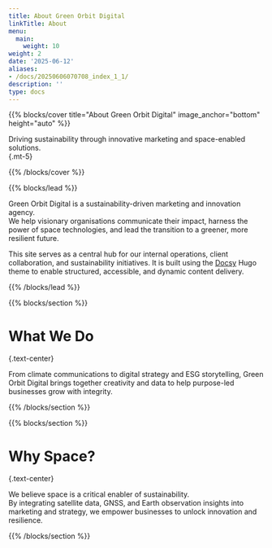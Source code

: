 ```yaml
---
title: About Green Orbit Digital
linkTitle: About
menu:
  main:
    weight: 10
weight: 2
date: '2025-06-12'
aliases:
- /docs/20250606070708_index_1_1/
description: ''
type: docs
---
```


{{% blocks/cover title="About Green Orbit Digital" image_anchor="bottom" height="auto" %}}

Driving sustainability through innovative marketing and space-enabled solutions.  
{.mt-5}

{{% /blocks/cover %}}

{{% blocks/lead %}}

Green Orbit Digital is a sustainability-driven marketing and innovation agency.  
We help visionary organisations communicate their impact, harness the power of space technologies, and lead the transition to a greener, more resilient future.

This site serves as a central hub for our internal operations, client collaboration, and sustainability initiatives. It is built using the [Docsy](https://github.com/google/docsy) Hugo theme to enable structured, accessible, and dynamic content delivery.

{{% /blocks/lead %}}

{{% blocks/section %}}

# What We Do  
{.text-center}

From climate communications to digital strategy and ESG storytelling, Green Orbit Digital brings together creativity and data to help purpose-led businesses grow with integrity.

{{% /blocks/section %}}

{{% blocks/section %}}

# Why Space?  
{.text-center}

We believe space is a critical enabler of sustainability.  
By integrating satellite data, GNSS, and Earth observation insights into marketing and strategy, we empower businesses to unlock innovation and resilience.

{{% /blocks/section %}}